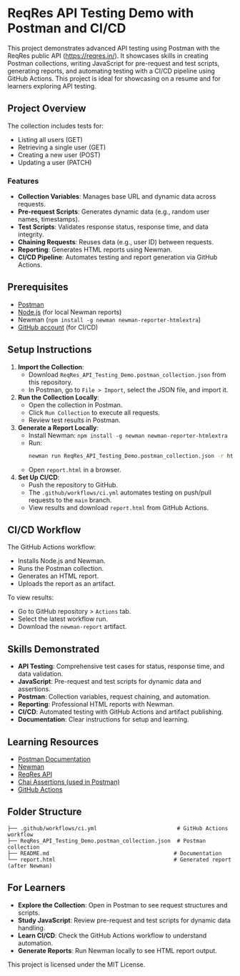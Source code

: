# ReqRes API Testing Demo with Postman and CI/CD

This project demonstrates advanced API testing using Postman with the ReqRes public API (https://reqres.in/). It showcases skills in creating Postman collections, writing JavaScript for pre-request and test scripts, generating reports, and automating testing with a CI/CD pipeline using GitHub Actions. This project is ideal for showcasing on a resume and for learners exploring API testing.

## Project Overview

The collection includes tests for:
- Listing all users (GET)
- Retrieving a single user (GET)
- Creating a new user (POST)
- Updating a user (PATCH)

### Features
- **Collection Variables**: Manages base URL and dynamic data across requests.
- **Pre-request Scripts**: Generates dynamic data (e.g., random user names, timestamps).
- **Test Scripts**: Validates response status, response time, and data integrity.
- **Chaining Requests**: Reuses data (e.g., user ID) between requests.
- **Reporting**: Generates HTML reports using Newman.
- **CI/CD Pipeline**: Automates testing and report generation via GitHub Actions.

## Prerequisites
- [Postman](https://www.postman.com/downloads/)
- [Node.js](https://nodejs.org/) (for local Newman reports)
- Newman (`npm install -g newman newman-reporter-htmlextra`)
- [GitHub account](https://github.com/) (for CI/CD)

## Setup Instructions
1. **Import the Collection**:
   - Download `ReqRes_API_Testing_Demo.postman_collection.json` from this repository.
   - In Postman, go to `File > Import`, select the JSON file, and import it.
2. **Run the Collection Locally**:
   - Open the collection in Postman.
   - Click `Run Collection` to execute all requests.
   - Review test results in Postman.
3. **Generate a Report Locally**:
   - Install Newman: `npm install -g newman newman-reporter-htmlextra`
   - Run:
     ```bash
     newman run ReqRes_API_Testing_Demo.postman_collection.json -r htmlextra --reporter-htmlextra-export report.html
     ```
   - Open `report.html` in a browser.
4. **Set Up CI/CD**:
   - Push the repository to GitHub.
   - The `.github/workflows/ci.yml` automates testing on push/pull requests to the `main` branch.
   - View results and download `report.html` from GitHub Actions.

## CI/CD Workflow
The GitHub Actions workflow:
- Installs Node.js and Newman.
- Runs the Postman collection.
- Generates an HTML report.
- Uploads the report as an artifact.

To view results:
- Go to GitHub repository > `Actions` tab.
- Select the latest workflow run.
- Download the `newman-report` artifact.

## Skills Demonstrated
- **API Testing**: Comprehensive test cases for status, response time, and data validation.
- **JavaScript**: Pre-request and test scripts for dynamic data and assertions.
- **Postman**: Collection variables, request chaining, and automation.
- **Reporting**: Professional HTML reports with Newman.
- **CI/CD**: Automated testing with GitHub Actions and artifact publishing.
- **Documentation**: Clear instructions for setup and learning.

## Learning Resources
- [Postman Documentation](https://learning.postman.com/docs/getting-started/introduction/)
- [Newman](https://learning.postman.com/docs/running-collections/using-newman-cli/command-line-integration-with-newman/)
- [ReqRes API](https://reqres.in/)
- [Chai Assertions (used in Postman)](https://www.chaijs.com/)
- [GitHub Actions](https://docs.github.com/en/actions)

## Folder Structure
```
├── .github/workflows/ci.yml                         # GitHub Actions workflow
├── ReqRes_API_Testing_Demo.postman_collection.json  # Postman collection
├── README.md                                       # Documentation
└── report.html                                     # Generated report (after Newman)
```

## For Learners
- **Explore the Collection**: Open in Postman to see request structures and scripts.
- **Study JavaScript**: Review pre-request and test scripts for dynamic data handling.
- **Learn CI/CD**: Check the GitHub Actions workflow to understand automation.
- **Generate Reports**: Run Newman locally to see HTML report output.

This project is licensed under the MIT License.